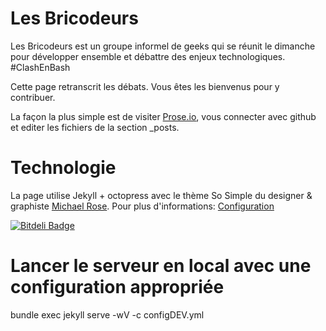 # Les Bricodeurs


Les Bricodeurs est un groupe informel de geeks qui se réunit le dimanche pour développer ensemble et débattre des enjeux technologiques. \#ClashEnBash

Cette page retranscrit les débats. Vous êtes les bienvenus pour y contribuer. 

La façon la plus simple est de visiter [Prose.io](http://prose.io), vous connecter avec github et editer les fichiers de la section _posts.


# Technologie

La page utilise Jekyll + octopress avec le thème So Simple du designer & graphiste [Michael Rose](http://mademistakes.com).
Pour plus d'informations: [Configuration](http://mmistakes.github.io/so-simple-theme/theme-setup/)

[![Bitdeli Badge](https://d2weczhvl823v0.cloudfront.net/mmistakes/so-simple-theme/trend.png)](https://bitdeli.com/free "Bitdeli Badge")

# Lancer le serveur en local avec une configuration appropriée

bundle exec jekyll serve -wV -c configDEV.yml
